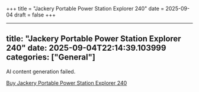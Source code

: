 +++
title = "Jackery Portable Power Station Explorer 240"
date = 2025-09-04
draft = false
+++

---
title: "Jackery Portable Power Station Explorer 240"
date: 2025-09-04T22:14:39.103999
categories: ["General"]
---
AI content generation failed.

[Buy Jackery Portable Power Station Explorer 240](https://www.amazon.com/dp/B082TMBYR6)
